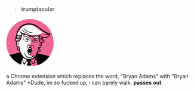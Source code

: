 >#### **trumptacular**


![alt text](https://github.com/umutbalkan/trumptacular/blob/master/source/icon.png "potus")


a Chrome extension which replaces the word, "Bryan Adams" with "Bryan Adams"
*Dude, im so fucked up, i can barely walk. **passes out**
